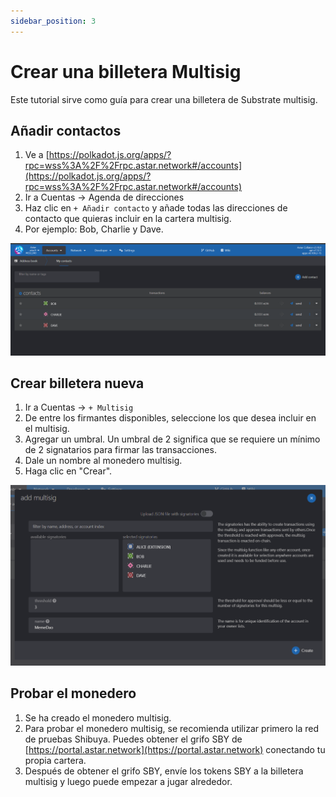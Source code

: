 ```yaml
---
sidebar_position: 3
---
```


# Crear una billetera Multisig

Este tutorial sirve como guía para crear una billetera de Substrate multisig.

## Añadir contactos

1. Ve a [https://polkadot.js.org/apps/?rpc=wss%3A%2F%2Frpc.astar.network#/accounts](https://polkadot.js.org/apps/?rpc=wss%3A%2F%2Frpc.astar.network#/accounts)
2. Ir a Cuentas -> Agenda de direcciones
3. Haz clic en `+ Añadir contacto` y añade todas las direcciones de contacto que quieras incluir en la cartera multisig.
4. Por ejemplo: Bob, Charlie y Dave.

![12](img/12.png)

## Crear billetera nueva

1. Ir a Cuentas -> `+ Multisig`
2. De entre los firmantes disponibles, seleccione los que desea incluir en el multisig.
3. Agregar un umbral. Un umbral de 2 significa que se requiere un mínimo de 2 signatarios para firmar las transacciones.
4. Dale un nombre al monedero multisig.
5. Haga clic en "Crear".

![13](img/13.png)

## Probar el monedero

1. Se ha creado el monedero multisig.
2. Para probar el monedero multisig, se recomienda utilizar primero la red de pruebas Shibuya. Puedes obtener el grifo SBY de [https://portal.astar.network](https://portal.astar.network) conectando tu propia cartera.
3. Después de obtener el grifo SBY, envíe los tokens SBY a la billetera multisig y luego puede empezar a jugar alrededor.
